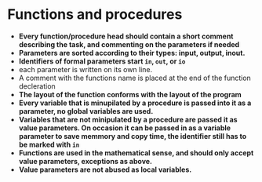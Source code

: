 # Functions and procedures

* **Every function/procedure head should contain a short comment describing the task, and commenting on the parameters if needed**
* **Parameters are sorted according to their types: input, output, inout.**
* **Identifiers of formal parameters start `in`, `out`, or `io`**
* each parameter is written on its own line.
* A comment with the functions name is placed at the end of the function decleration
* **The layout of the function conforms with the layout of the program**
* **Every variable that is minupilated by a procedure is passed into it as a parameter, no global variables are used.**
* **Variables that are not minipulated by a procedure are passed it as value parameters. On occasion it can be passed in as a variable parameter to save memmory and copy time, the identifier still has to be marked with `in`**
* **Functions are used in the mathematical sense, and should only accept value parameters, exceptions as above.**
* **Value parameters are not abused as local variables.**
